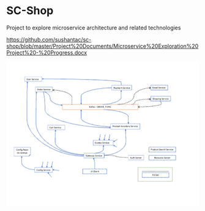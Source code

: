 # SC-Shop

Project to explore microservice architecture and related technologies

https://github.com/sushantac/sc-shop/blob/master/Project%20Documents/Microservice%20Exploration%20Project%20-%20Progress.docx

![Services](https://github.com/sushantac/sc-shop/blob/master/Project%20Documents/Microservices-connection-diagram.png)

